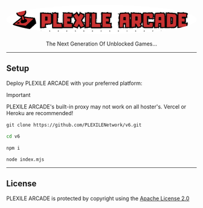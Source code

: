 <p align="center">
<kbd>
   <img src="/public/images/banner.png" alt="PLEXILE ARCADE" style="border-radius: 50%; width: 600px; height: auto;">
</kbd>
</p>
<p align="center">The Next Generation Of Unblocked Games...</p>

---

## Setup

Deploy PLEXILE ARCADE with your preferred platform:

> [!IMPORTANT]  
> PLEXILE ARCADE's built-in proxy may not work on all hoster's. Vercel or Heroku are recommended!

```
git clone https://github.com/PLEXILENetwork/v6.git
```
```sh
cd v6
```
```
npm i
```
```
node index.mjs
```

---

## License

PLEXILE ARCADE is protected by copyright using the [Apache License 2.0](./LICENSE)

